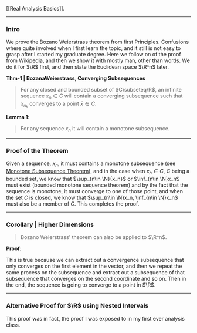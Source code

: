 [[Real Analysis Basics]]. 

----
### **Intro**

We prove the Bozano Weierstrass theorem from first Principles. Confusions where quite involved when I first learn the topic, and it still is not easy to grasp after I started my graduate degree. Here we follow on of the proof from Wikipedia, and then we show it with mostly man, other than words. We do it for $\R$ first, and then state the Euclidean space $\R^n$ later. 

**Thm-1 | BozanaWeierstrass, Converging Subsequences**
> For any closed and bounded subset of $C\subseteq\R$, an infinite sequence $x_n\in C$ will contain a converging subsequence such that $x_{n_k}$ converges to a point $\bar x \in C$. 

**Lemma 1**: 
> For any sequence $x_n$ it will contain a monotone subsequence. 


---
### **Proof of the Theorem**

Given a sequence, $x_n$, it must contains a monotone subsequence (see [Monotone Subsequence Theorem](Monotone%20Subsequence%20Theorem.md)), and in the case when $x_n \in C$, $C$ being a bounded set, we know that $\sup_{n\in \N}{x_n}$ or $\inf_{n\in \N}x_n$ must exist (bounded monotone sequence theorem) and by the fact that the sequence is monotone, it must converge to one of those point, and when the set $C$ is closed, we know that $\sup_{n\in \N}x_n, \inf_{n\in \N}x_n$ must also be a member of $C$. This completes the proof. 


---
### **Corollary | Higher Dimensions**

> Bozano Weierstrass' theorem can also be applied to $\R^n$. 

**Proof**: 

This is true because we can extract out a convergence subsequence that only converges on the first element in the vector, and then we repeat the same process on the subsequence and extract out a subsequence of that subsequence that converges on the second coordinate and so on. Then in the end, the sequence is going to converge to a point in $\R$. 


---
### **Alternative Proof for $\R$ using Nested Intervals**

This proof was in fact, the proof I was exposed to in my first ever analysis class. 
